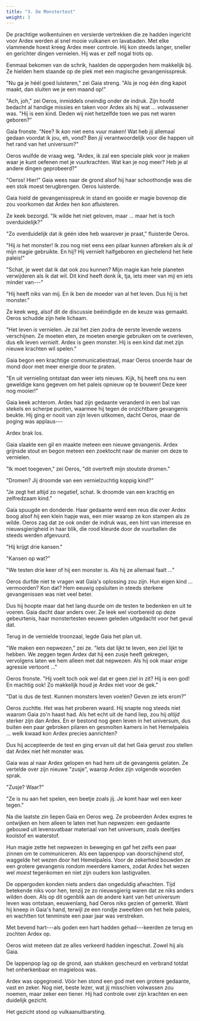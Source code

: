 ```yaml
---
title: "3. De Monstertest"
weight: 3
---
```


De prachtige wolkentuinen en versierde vertrekken die ze hadden ingericht voor Ardex werden al snel mooie vulkanen en lavabaden. Met elke vlammende hoest kreeg Ardex meer controle. Hij kon steeds langer, sneller en gerichter dingen vernielen. Hij was er zelf nogal trots op.

Eenmaal bekomen van de schrik, haalden de oppergoden hem makkelijk bij. Ze hielden hem staande op de plek met een magische gevangenisspreuk.

"Nu ga je héél goed luisteren," zei Gaia streng. "Als je nog één ding kapot maakt, dan sluiten we je een maand op!"

"Ach, joh," zei Oeros, inmiddels oneindig onder de indruk. Zijn hoofd bedacht al handige missies en taken voor Ardex als hij wat ... volwassener was. "Hij is een kind. Deden wij niet hetzelfde toen we pas net waren geboren?"

Gaia fronste. "Nee? Ik _kan_ niet eens vuur maken! Wat heb _jij_ allemaal gedaan voordat ik jou, eh, vond? Ben _jij_ verantwoordelijk voor die happen uit het rand van het universum?"

Oeros wuifde de vraag weg. "Ardex, ik zal een speciale plek voor je maken waar je kunt oefenen met je vuurkrachten. Wat kan je nog meer? Heb je al andere dingen geprobeerd?"

"Oeros! Hier!" Gaia wees naar de grond alsof hij haar schoothondje was die een stok moest terugbrengen. Oeros luisterde.

Gaia hield de gevangenisspreuk in stand en gooide er magie bovenop die zou voorkomen dat Ardex hen kon afluisteren.

Ze keek bezorgd. "Ik wilde het niet geloven, maar ... maar het is toch overduidelijk?"

"Zo overduidelijk dat ik géén idee heb waarover je praat," fluisterde Oeros.

"Hij _is_ het monster! Ik zou nog niet eens een pilaar kunnen afbreken als ik _al_ mijn magie gebruikte. En hij? Hij vernielt halfgeboren en giechelend het hele paleis!"

"Schat, je weet dat ik dat ook zou kunnen? Mijn magie kan hele planeten verwijderen als ik dat wil. Dit kind heeft denk ik, tja, iets meer van _mij_ en iets minder van---"

"Hij heeft _niks_ van mij. En ik ben de moeder van al het leven. Dus hij is het monster."

Ze keek weg, alsof dit de discussie beëindigde en de keuze was gemaakt. Oeros schudde zijn hele lichaam.

"Het leven _is_ vernielen. Je zal het zien zodra de eerste levende wezens verschijnen. Ze moeten eten, ze moeten energie gebruiken om te overleven, dus elk leven _vernielt_. Ardex is geen monster. Hij is een kind dat met zijn nieuwe krachten wil spelen." 

Gaia begon een krachtige communicatiestraal, maar Oeros snoerde haar de mond door met meer energie door te praten. 

"En uit vernieling ontstaat dan weer iets nieuws. Kijk, hij heeft ons nu een geweldige kans gegeven om het paleis opnieuw op te bouwen! Deze keer nog mooier!"

Gaia keek achterom. Ardex had zijn gedaante veranderd in een bal van stekels en scherpe punten, waarmee hij tegen de onzichtbare gevangenis beukte. Hij ging er nooit van zijn leven uitkomen, dacht Oeros, maar de poging was applaus---

Ardex brak los.

Gaia slaakte een gil en maakte meteen een nieuwe gevangenis. Ardex grijnsde stout en begon meteen een zoektocht naar de manier om deze te vernielen.

"Ik moet toegeven," zei Oeros, "dit overtreft mijn stoutste dromen."

"Dromen? Jij droomde van een vernielzuchtig koppig kind?"

"Je zegt het altijd zo negatief, schat. Ik droomde van een krachtig en zelfredzaam kind."

Gaia spuugde en donderde. Haar gedaante werd een reus die over Ardex boog alsof hij een klein hapje was, een mier waarop ze kon stampen als ze wilde. Oeros zag dat ze ook onder de indruk was, een hint van interesse en nieuwsgierigheid in haar blik, die rood kleurde door de vuurballen die steeds werden afgevuurd.

"Hij krijgt drie kansen."

"Kansen op wat?"

"We testen drie keer of hij een monster is. Als hij ze allemaal faalt ..."

Oeros durfde niet te vragen wat Gaia's oplossing zou zijn. Hun eigen kind ... vermoorden? Kon dat? Hem eeuwig opsluiten in steeds sterkere gevangenissen was niet veel beter.

Dus hij hoopte maar dat het lang duurde om de testen te bedenken en uit te voeren. Gaia dacht daar anders over. Ze leek wel voorbereid op deze gebeurtenis, haar monstertesten eeuwen geleden uitgedacht voor het geval dat.

Terug in de vernielde troonzaal, legde Gaia het plan uit.

"We maken een nepwezen," zei ze. "Iets dat lijkt te leven, een ziel lijkt te hebben. We zeggen tegen Ardex dat hij een zusje heeft gekregen, vervolgens laten we hem alleen met dat nepwezen. Als hij ook maar _enige_ agressie vertoont ..."

Oeros fronste. "Hij voelt toch ook wel dat er geen ziel in zit? Hij is een god! En machtig ook! Zo makkelijk houd je Ardex niet voor de gek."

"Dat is dus de test. Kunnen monsters leven voelen? Geven ze iets erom?"

Oeros zuchtte. Het was het proberen waard. Hij snapte nog steeds niet waarom Gaia zo'n haast had. Als het echt uit de hand liep, zou hij _altijd_ sterker zijn dan Ardex. En er bestond nog geen leven in het universum, dus buiten een paar gebroken pilaren en gesmolten kamers in het Hemelpaleis ... welk kwaad kon Ardex precies aanrichten?

Dus hij accepteerde de test en ging ervan uit dat het Gaia gerust zou stellen dat Ardex niet hét monster was.

Gaia was al naar Ardex gelopen en had hem uit de gevangenis gelaten. Ze vertelde over zijn nieuwe "zusje", waarop Ardex zijn volgende woorden sprak.

"Zusje? Waar?"

"Ze is nu aan het spelen, een beetje zoals jij. Je komt haar wel een keer tegen."

Na die laatste zin liepen Gaia en Oeros weg. Ze probeerden Ardex expres te ontwijken en hem alleen te laten met hun nepwezen: een gedaante gebouwd uit levensvatbaar materiaal van het universum, zoals deeltjes koolstof en waterstof. 

Hun magie zette het nepwezen in beweging en gaf het zelfs een paar zinnen om te communiceren. Als een lappenpop van doorschijnend stof, waggelde het wezen door het Hemelpaleis. Voor de zekerheid bouwden ze een grotere gevangenis rondom meerdere kamers, zodat Ardex het wezen wel _moest_ tegenkomen en niet zijn ouders kon lastigvallen.

De oppergoden konden niets anders dan ongeduldig afwachten. Tijd betekende niks voor hen, tenzij ze zo nieuwsgierig waren dat ze niks anders wilden doen. Als op dit ogenblik aan de andere kant van het universum leven was ontstaan, eeuwenlang, had Oeros niks gezien of gemerkt. Want hij kneep in Gaia's hand, terwijl ze een rondje zweefden om het hele paleis, en wachtten tot tenminste een paar jaar was verstreken.

Met bevend hart---als goden een hart hadden gehad---keerden ze terug en zochten Ardex op.

Oeros wist meteen dat ze alles verkeerd hadden ingeschat. Zowel hij als Gaia.

De lappenpop lag op de grond, aan stukken gescheurd en verbrand totdat het onherkenbaar en magieloos was.

Ardex was opgegroeid. Vóór hen stond een god met een grotere gedaante, vast en zeker. Nog niet, beste lezer, wat jij misschien volwassen zou noemen, maar zeker een tiener. Hij had controle over zijn krachten en een duidelijk gezicht. 

Het gezicht stond op vulkaanuitbarsting.